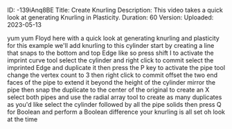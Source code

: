 ID: -139iAnq8BE
Title: Create Knurling
Description: This video takes a quick look at generating Knurling in Plasticity.
Duration: 60
Version: 
Uploaded: 2023-05-13

yum yum Floyd here with a quick look at
generating knurling and plasticity for
this example we'll add knurling to this
cylinder start by creating a line that
snaps to the bottom and top Edge like so
press shift I to activate the imprint
curve tool select the cylinder and right
click to commit select the imprinted
Edge and duplicate it
then press the P key to activate the
pipe tool
change the vertex count to 3 then right
click to commit offset the two end faces
of the pipe to extend it beyond the
height of the cylinder
mirror the pipe then snap the duplicate
to the center of the original to create
an X
select both pipes and use the radial
array tool to create as many duplicates
as you'd like
select the cylinder
followed by all the pipe solids then
press Q for Boolean and perform a
Boolean difference
your knurling is all set
oh look at the time
